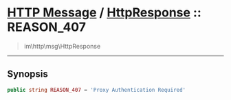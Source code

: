 # [HTTP Message](http.md) / [HttpResponse](http-HttpResponse.md) :: REASON_407
 > im\http\msg\HttpResponse
____

## Synopsis
```php
public string REASON_407 = 'Proxy Authentication Required'
```
